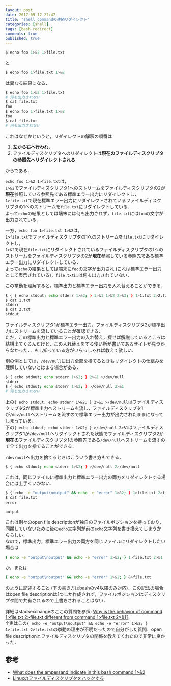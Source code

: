 ```yaml
---
layout: post
date: 2017-09-12 22:47
title: "shell commandの連続リダイレクト"
categories: [shell]
tags: [bash redirect]
comments: true
published: true
---
```


```sh
$ echo foo 1>&2 1>file.txt
```

と

```sh
$ echo foo 1>file.txt 1>&2
```

は異なる結果になる．

```sh
$ echo foo 1>&2 1>file.txt
# 何も出力されない
$ cat file.txt
foo
$ echo foo 1>file.txt 1>&2
foo
$ cat file.txt
# 何も出力されない
```

これはなぜかというと，リダイレクトの解釈の順番は

1. **左から右へ行われ**，
2. ファイルディスクリプタへのリダイレクトは**現在のファイルディスクリプタの参照先へリダイレクトされる**

からである．

`echo foo 1>&2 1>file.txt`は，  
`1>&2`でファイルディスクリプタ1へのストリームをファイルディスクリプタの2が**現在**参照している参照先である標準エラー出力にリダイレクトし，  
`1>file.txt`で現在標準エラー出力にリダイレクトされているファイルディスクリプタの1へのストリームを`file.txt`にリダイレクトしている．  
よって`echo`の結果としては端末には何も出力されず，`file.txt`には`foo`の文字が出力されている．

一方，`echo foo 1>file.txt 1>&2`は，  
`1>file.txt`でファイルディスクリプタの1へのストリームを`file.txt`にリダイレクトし，  
`1>&2`で現在`file.txt`にリダイレクトされているファイルディスクリプタの1へのストリームをファイルディスクリプタの2が**現在**参照している参照先である標準エラー出力にリダイレクトしている．  
よって`echo`の結果としては端末に`foo`の文字が出力され (これは標準エラー出力として表示されている)，`file.txt`には何も出力されていない．

この挙動を理解すると，標準出力と標準エラー出力を入れ替えることができる．

```sh
$ { { echo stdout; echo stderr 1>&2; } 3>&1 1>&2 2>&3; } 1>1.txt 2>2.txt;
$ cat 1.txt
stderr
$ cat 2.txt
stdout
```

ファイルディスクリプタ1が標準エラー出力，ファイルディスクリプタ2が標準出力にストリームを流していることが確認できる．  
ただ，この標準出力と標準エラー出力の入れ替え，探せば解説しているところは結構出てくるんだけど，この入れ替えをする使い所が書いてあるサイトが見つからなかった．．もし知っている方がいらっしゃれば教えて欲しい．

別の例としては，`/dev/null`に出力全部を捨てるときもリダイレクトの仕組みを理解していないとはまる場合がある．

```sh
$ { echo stdout; echo stderr 1>&2; } 2>&1 >/dev/null
stderr
$ { echo stdout; echo stderr 1>&2; } >/dev/null 2>&1
# 何も出力されない
```

上の`{ echo stdout; echo stderr 1>&2; } 2>&1 >/dev/null`はファイルディスクリプタ2が標準出力へストリームを流し，ファイルディスクリプタ1が`/dev/null`へストリームを流すので標準エラー出力が出力されたままになってしまっている．  
下の`{ echo stdout; echo stderr 1>&2; } >/dev/null 2>&1`はファイルディスクリプタ1が`/dev/null`へリダイレクトされた状態でファイルディスクリプタ2が**現在の**ファイルディスクリプタ1の参照先である`/dev/null`へストリームを流すので全て出力を捨てることができる．

`/dev/null`へ出力を捨てるときはこういう書き方もできる．

```sh
$ { echo stdout; echo stderr 1>&2; } >/dev/null 2>/dev/null
```

これは，同じファイルに標準出力と標準エラー出力の両方をリダイレクトする場合には上手くいかない．

```sh
$ { echo -e "output\noutput" && echo -e "error" 1>&2; } 1>file.txt 2>file.txt
$ cat file.txt
error

output
```

これは別々のopen file descriptionが独自のファイルポジションを持っており，同期していないために後の`echo`文字列が前の`echo`文字列を書き換えてしまうかららしい．  
なので，標準出力，標準エラー出力の両方を同じファイルにリダイレクトしたい場合は
```sh
{ echo -e "output\noutput" && echo -e "error" 1>&2; } 1>file.txt 2>&1
```
か，または
```sh
{ echo -e "output\noutput" && echo -e "error" 1>&2; } &>file.txt
```
のように記述すること (下の書き方はbashのv4以降のみ対応)．この記法の場合はopen file descriptionは1つしか作成されず，ファイルポジションはディスクリプタ間で共有されるので上書きされることはない．

詳細はstackexchangeのここの質問を参照: [Why is the behavior of command 1>file.txt 2>file.txt different from command 1>file.txt 2>&1?](https://unix.stackexchange.com/questions/391456/why-is-the-behavior-of-command-1file-txt-2file-txt-different-from-command-1)  
↑実はこの`{ echo -e "output\noutput" && echo -e "error" 1>&2; } 1>file.txt 2>file.txt`の挙動の理由が不明だったので自分がした質問．open file descriptionとファイルディスクリプタの関係を教えてくれたので非常に良かった．

## 参考
- [What does the ampersand indicate in this bash command 1>&2](https://stackoverflow.com/questions/2341023/what-does-the-ampersand-indicate-in-this-bash-command-12)
- [Linuxのファイルディスクリプタをハックする](http://qiita.com/tajima_taso/items/7e696944cb521958e63d)
